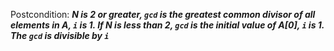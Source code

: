 Postcondition: ***N is 2 or greater, `gcd` is the greatest common divisor of all elements in A, `i` is 1. If N is less than 2, `gcd` is the initial value of A[0], `i` is 1. The `gcd` is divisible by `i`***